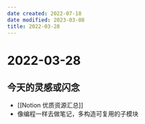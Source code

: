```yaml
---
date created: 2022-07-18
date modified: 2023-03-08
title: 2022-03-28
---
```


# 2022-03-28

## 今天的灵感或闪念

- [[Notion 优质资源汇总]]
- 像编程一样去做笔记，多构造可复用的子模块
